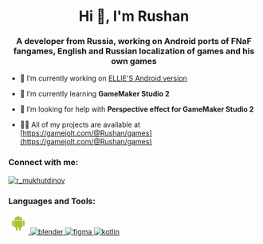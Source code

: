 <h1 align="center">Hi 👋, I'm Rushan</h1>
<h3 align="center">A developer from Russia, working on Android ports of FNaF fangames, English and Russian localization of games and his own games</h3>

- 🔭 I’m currently working on [ELLIE'S Android version](https://gamejolt.com/games/ellies/319530)

- 🌱 I’m currently learning **GameMaker Studio 2**

- 🤝 I’m looking for help with **Perspective effect for GameMaker Studio 2**

- 👨‍💻 All of my projects are available at [https://gamejolt.com/@Rushan/games](https://gamejolt.com/@Rushan/games)

<h3 align="left">Connect with me:</h3>
<p align="left">
<a href="https://twitter.com/r_mukhutdinov" target="blank"><img align="center" src="https://raw.githubusercontent.com/rahuldkjain/github-profile-readme-generator/master/src/images/icons/Social/twitter.svg" alt="r_mukhutdinov" height="30" width="40" /></a>
</p>

<h3 align="left">Languages and Tools:</h3>
<p align="left"> <a href="https://developer.android.com" target="_blank" rel="noreferrer"> <img src="https://raw.githubusercontent.com/devicons/devicon/master/icons/android/android-original-wordmark.svg" alt="android" width="40" height="40"/> </a> <a href="https://www.blender.org/" target="_blank" rel="noreferrer"> <img src="https://download.blender.org/branding/community/blender_community_badge_white.svg" alt="blender" width="40" height="40"/> </a> <a href="https://www.figma.com/" target="_blank" rel="noreferrer"> <img src="https://www.vectorlogo.zone/logos/figma/figma-icon.svg" alt="figma" width="40" height="40"/> </a> <a href="https://kotlinlang.org" target="_blank" rel="noreferrer"> <img src="https://www.vectorlogo.zone/logos/kotlinlang/kotlinlang-icon.svg" alt="kotlin" width="40" height="40"/> </a> </p>
